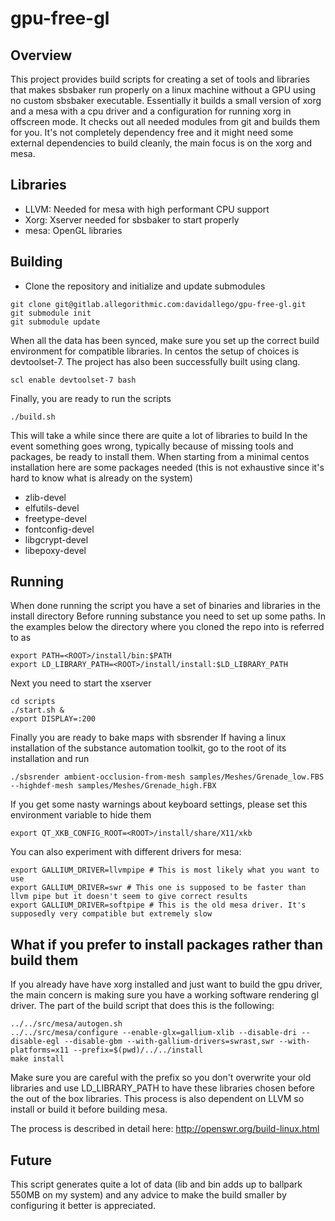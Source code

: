 # gpu-free-gl

## Overview
This project provides build scripts for creating a set of tools and libraries that makes sbsbaker 
run properly on a linux machine without a GPU using no custom sbsbaker executable.
Essentially it builds a small version of xorg and a mesa with a cpu driver and a configuration 
for running xorg in offscreen mode.
It checks out all needed modules from git and builds them for you. It's not completely dependency 
free and it might need some external dependencies to build cleanly, the main focus is on the xorg 
and mesa.

## Libraries
* LLVM: Needed for mesa with high performant CPU support
* Xorg: Xserver needed for sbsbaker to start properly
* mesa: OpenGL libraries

## Building
* Clone the repository and initialize and update submodules

```
git clone git@gitlab.allegorithmic.com:davidallego/gpu-free-gl.git
git submodule init
git submodule update
```

When all the data has been synced, make sure you set up the correct build environment for compatible libraries. 
In centos the setup of choices is devtoolset-7. The project has also been
successfully built using clang.
```
scl enable devtoolset-7 bash
```

Finally, you are ready to run the scripts
```
./build.sh
```

This will take a while since there are quite a lot of libraries to build
In the event something goes wrong, typically because of missing tools and packages, be ready to 
install them. When starting from a minimal centos installation here are some packages needed 
(this is not exhaustive since it's hard to know what is already on the system)
* zlib-devel
* elfutils-devel
* freetype-devel
* fontconfig-devel
* libgcrypt-devel
* libepoxy-devel

## Running
When done running the script you have a set of binaries and libraries in the install directory
Before running substance you need to set up some paths. In the examples below the directory where you cloned the repo into is referred to as <ROOT>
```
export PATH=<ROOT>/install/bin:$PATH
export LD_LIBRARY_PATH=<ROOT>/install/install:$LD_LIBRARY_PATH
```

Next you need to start the xserver
```
cd scripts
./start.sh &
export DISPLAY=:200
```

Finally you are ready to bake maps with sbsrender
If having a linux installation of the substance automation toolkit, go to the root of its installation and run
```
./sbsrender ambient-occlusion-from-mesh samples/Meshes/Grenade_low.FBS --highdef-mesh samples/Meshes/Grenade_high.FBX
```
If you get some nasty warnings about keyboard settings, please set this environment variable to hide them
```
export QT_XKB_CONFIG_ROOT=<ROOT>/install/share/X11/xkb
```
You can also experiment with different drivers for mesa:
```
export GALLIUM_DRIVER=llvmpipe # This is most likely what you want to use
export GALLIUM_DRIVER=swr # This one is supposed to be faster than llvm pipe but it doesn't seem to give correct results
export GALLIUM_DRIVER=softpipe # This is the old mesa driver. It's supposedly very compatible but extremely slow
```

## What if you prefer to install packages rather than build them
If you already have have xorg installed and just want to build the gpu driver, the main concern 
is making sure you have a working software rendering gl driver. The part of the build script that
does this is the following:
```
../../src/mesa/autogen.sh
../../src/mesa/configure --enable-glx=gallium-xlib --disable-dri --disable-egl --disable-gbm --with-gallium-drivers=swrast,swr --with-platforms=x11 --prefix=$(pwd)/../../install
make install
```
Make sure you are careful with the prefix so you don't overwrite your old libraries and use 
LD_LIBRARY_PATH to have these libraries chosen before the out of the box libraries. This process
is also dependent on LLVM so install or build it before building mesa. 

The process is described in detail here:
http://openswr.org/build-linux.html

## Future
This script generates quite a lot of data (lib and bin adds up to ballpark 550MB on my system) 
and any advice to make the build smaller by configuring it better is appreciated.
